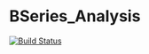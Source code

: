 # BSeries_Analysis

[![Build Status](https://github.com/TobiKraft/BSeries_Analysis.jl/actions/workflows/CI.yml/badge.svg?branch=master)](https://github.com/TobiKraft/BSeries_Analysis.jl/actions/workflows/CI.yml?query=branch%3Amaster)
